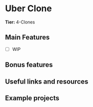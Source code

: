 # Uber Clone

**Tier:** 4-Clones

## Main Features

-   [ ] WIP

## Bonus features

## Useful links and resources

## Example projects
